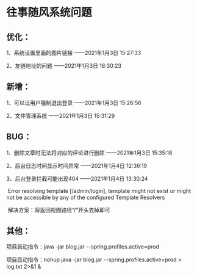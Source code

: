 # 往事随风系统问题

## 优化：

1、系统设置里面的图片链接		——2021年1月3日 15:27:33

2、友链地址的问题		——2021年1月3日 16:30:23

## 新增：

1、可以让用户强制退出登录		——2021年1月3日 15:26:56

2、文件管理系统		——2021年1月3日 15:31:29

## BUG：

1、删除文章时无法将对应的评论进行删除		——2021年1月3日 15:35:18

2、后台日志时间显示时间异常		——2021年1月4日 12:36:19

3、后台登录拦截可能出现404		——2021年1月4日 13:30:24

​		Error resolving template [/admin/login], template might not exist or might not be accessible by any of the configured Template Resolvers

​	解决方案：将返回视图路径“/”开头去掉即可

## 其他：

项目启动指令：java -jar blog.jar --spring.profiles.active=prod

项目启动指令：nohup java -jar blog.jar --spring.profiles.active=prod  \> log.txt 2>&1 &




